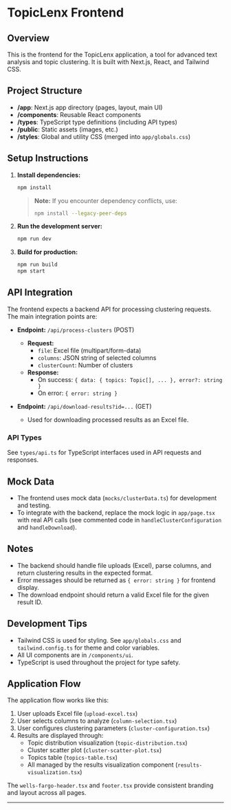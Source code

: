 # TopicLenx Frontend

## Overview
This is the frontend for the TopicLenx application, a tool for advanced text analysis and topic clustering. It is built with Next.js, React, and Tailwind CSS.

## Project Structure
- **/app**: Next.js app directory (pages, layout, main UI)
- **/components**: Reusable React components
- **/types**: TypeScript type definitions (including API types)
- **/public**: Static assets (images, etc.)
- **/styles**: Global and utility CSS (merged into `app/globals.css`)

## Setup Instructions
1. **Install dependencies:**
   ```sh
   npm install
   ```
   > **Note:** If you encounter dependency conflicts, use:
   > ```sh
   > npm install --legacy-peer-deps
   > ```
2. **Run the development server:**
   ```sh
   npm run dev
   ```
3. **Build for production:**
   ```sh
   npm run build
   npm start
   ```

## API Integration
The frontend expects a backend API for processing clustering requests. The main integration points are:

- **Endpoint:** `/api/process-clusters` (POST)
  - **Request:**
    - `file`: Excel file (multipart/form-data)
    - `columns`: JSON string of selected columns
    - `clusterCount`: Number of clusters
  - **Response:**
    - On success: `{ data: { topics: Topic[], ... }, error?: string }`
    - On error: `{ error: string }`

- **Endpoint:** `/api/download-results?id=...` (GET)
  - Used for downloading processed results as an Excel file.

### API Types
See `types/api.ts` for TypeScript interfaces used in API requests and responses.

## Mock Data
- The frontend uses mock data (`mocks/clusterData.ts`) for development and testing.
- To integrate with the backend, replace the mock logic in `app/page.tsx` with real API calls (see commented code in `handleClusterConfiguration` and `handleDownload`).

## Notes 
- The backend should handle file uploads (Excel), parse columns, and return clustering results in the expected format.
- Error messages should be returned as `{ error: string }` for frontend display.
- The download endpoint should return a valid Excel file for the given result ID.

## Development Tips
- Tailwind CSS is used for styling. See `app/globals.css` and `tailwind.config.ts` for theme and color variables.
- All UI components are in `/components/ui`.
- TypeScript is used throughout the project for type safety.

## Application Flow
The application flow works like this:
1. User uploads Excel file (`upload-excel.tsx`)
2. User selects columns to analyze (`column-selection.tsx`)
3. User configures clustering parameters (`cluster-configuration.tsx`)
4. Results are displayed through:
   - Topic distribution visualization (`topic-distribution.tsx`)
   - Cluster scatter plot (`cluster-scatter-plot.tsx`)
   - Topics table (`topics-table.tsx`)
   - All managed by the results visualization component (`results-visualization.tsx`)

The `wells-fargo-header.tsx` and `footer.tsx` provide consistent branding and layout across all pages.

---
